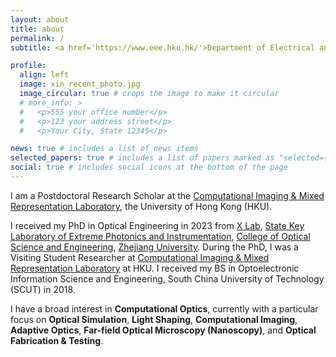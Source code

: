```yaml
---
layout: about
title: about
permalink: /
subtitle: <a href='https://www.eee.hku.hk/'>Department of Electrical and Electronic Engineering</a>, <a href='https://www.hku.hk'>The University of Hong Kong</a>.

profile:
  align: left
  image: xin_recent_photo.jpg
  image_circular: true # crops the image to make it circular
  # more_info: >
  #   <p>555 your office number</p>
  #   <p>123 your address street</p>
  #   <p>Your City, State 12345</p>

news: true # includes a list of news items
selected_papers: true # includes a list of papers marked as "selected={true}"
social: true # includes social icons at the bottom of the page
---
```


I am a Postdoctoral Research Scholar at the [Computational Imaging & Mixed Representation Laboratory](https://hku.welight.fun), the University of Hong Kong (HKU).

I received my PhD in Optical Engineering in 2023 from [X Lab](https://www.haoxiang.ac.cn), [State Key Laboratory of Extreme Photonics and Instrumentation](http://www.moi-lab.zju.edu.cn/?lang=en), [College of Optical Science and Engineering](http://opt.zju.edu.cn/opten), [Zhejiang University](https://www.zju.edu.cn/english). During the PhD, I was a Visiting Student Researcher at [Computational Imaging & Mixed Representation Laboratory](https://hku.welight.fun) at HKU. I received my BS in Optoelectronic Information Science and Engineering, South China University of Technology (SCUT) in 2018.

I have a broad interest in **Computational Optics**, currently with a particular focus on **Optical Simulation**, **Light Shaping**, **Computational Imaging**, **Adaptive Optics**, **Far-field Optical Microscopy (Nanoscopy)**, and **Optical Fabrication & Testing**.